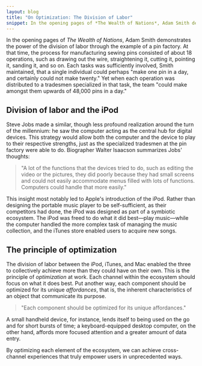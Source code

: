 ```yaml
---
layout: blog
title: "On Optimization: The Division of Labor"
snippet: In the opening pages of *The Wealth of Nations*, Adam Smith demonstrates the power of the division of labor through the example of a pin factory. At that time, the process for manufacturing sewing pins consisted of about 18 operations, such as drawing out the wire, straightening it, cutting it, pointing it, sanding it, and so on. Each tasks was sufficiently involved, Smith maintained, that a single individual could perhaps "make one pin in a day, and certainly could not make twenty." Yet when each operation was distributed to a tradesmen specialized in that task, the team "could make amongst them upwards of 48,000 pins in a day."
---
```


In the opening pages of *The Wealth of Nations*, Adam Smith demonstrates the power of the division of labor through the example of a pin factory. At that time, the process for manufacturing sewing pins consisted of about 18 operations, such as drawing out the wire, straightening it, cutting it, pointing it, sanding it, and so on. Each tasks was sufficiently involved, Smith maintained, that a single individual could perhaps "make one pin in a day, and certainly could not make twenty." Yet when each operation was distributed to a tradesmen specialized in that task, the team "could make amongst them upwards of 48,000 pins in a day."

## Division of labor and the iPod
Steve Jobs made a similar, though less profound realization around the turn of the millennium: he saw the computer acting as the central hub for digital devices. This strategy would allow both the computer and the device to play to their respective strengths, just as the specialized tradesmen at the pin factory were able to do. Biographer Walter Isaacson summarizes Jobs' thoughts:

> "A lot of the functions that the devices tried to do, such as editing the video or the pictures, they did poorly because they had small screens and could not easily accommodate menus filled with lots of functions. Computers could handle that more easily."

This insight most notably led to Apple's introduction of the iPod. Rather than designing the portable music player to be self-sufficient, as their competitors had done, the iPod was designed as part of a symbiotic ecosystem. The iPod was freed to do what it did best—play music—while the computer handled the more complex task of managing the music collection, and the iTunes store enabled users to acquire new songs.

## The principle of optimization
The division of labor between the iPod, iTunes, and Mac enabled the three to collectively achieve more than they could have on their own. This is the principle of *optimization* at work. Each channel within the ecosystem should focus on what it does best. Put another way, each component should be optimized for its unique *affordances*, that is, the inherent characteristics of an object that communicate its purpose.

> "Each component should be optimized for its unique affordances."

A small handheld device, for instance, lends itself to being used on the go and for short bursts of time; a keyboard-equipped desktop computer, on the other hand, affords more focused attention and a greater amount of data entry.

By optimizing each element of the ecosystem, we can achieve cross-channel experiences that truly empower users in unprecedented ways.
